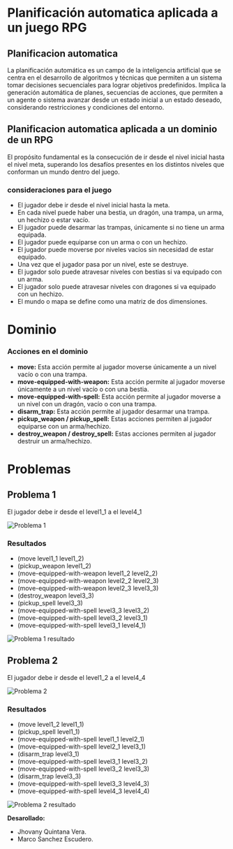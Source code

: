 # Planificación automatica aplicada a un juego RPG

## Planificacion automatica
La planificación automática es un campo de la inteligencia artificial que se centra en el desarrollo de algoritmos y técnicas que permiten a un sistema tomar decisiones secuenciales para lograr objetivos predefinidos. Implica la generación automática de planes, secuencias de acciones, que permiten a un agente o sistema avanzar desde un estado inicial a un estado deseado, considerando restricciones y condiciones del entorno. 

## Planificacion automatica aplicada a un dominio de un RPG
El propósito fundamental es la consecución de ir desde el nivel inicial hasta el nivel meta, superando los desafíos presentes en los distintos niveles que conforman un mundo dentro del juego.

### consideraciones para el juego
- El jugador debe ir desde el nivel inicial hasta la meta.
- En cada nivel puede haber una bestia, un dragón, una trampa, un arma, un hechizo o estar vacío.
- El jugador puede desarmar las trampas, únicamente si no tiene un arma equipada.
- El jugador puede equiparse con un arma o con un hechizo.
- El jugador puede moverse por niveles vacíos sin necesidad de estar equipado.
- Una vez que el jugador pasa por un nivel, este se destruye.
- El jugador solo puede atravesar niveles con bestias si va equipado con un arma.
- El jugador solo puede atravesar niveles con dragones si va equipado con un hechizo.
- El mundo o mapa se define como una matriz de dos dimensiones.


# Dominio
### Acciones en el dominio

- **move:** Esta acción permite al jugador moverse únicamente a un nivel vacío o con una trampa.
- **move-equipped-with-weapon:** Esta acción permite al jugador moverse únicamente a un nivel vacío o con una bestia.
- **move-equipped-with-spell:** Esta acción permite al jugador moverse a un nivel con un dragón, vacío o con una trampa.
- **disarm_trap:** Esta acción permite al jugador desarmar una trampa.
- **pickup_weapon / pickup_spell:** Estas acciones permiten al jugador equiparse con un arma/hechizo.
- **destroy_weapon / destroy_spell:** Estas acciones permiten al jugador destruir un arma/hechizo.


# Problemas

## Problema 1

El jugador debe ir desde el level1_1 a el level4_1

![Problema 1](images/pb1.png)

### Resultados

- (move level1_1 level1_2)
- (pickup_weapon level1_2)
- (move-equipped-with-weapon level1_2 level2_2)
- (move-equipped-with-weapon level2_2 level2_3)
- (move-equipped-with-weapon level2_3 level3_3)
- (destroy_weapon level3_3)
- (pickup_spell level3_3)
- (move-equipped-with-spell level3_3 level3_2)
- (move-equipped-with-spell level3_2 level3_1)
- (move-equipped-with-spell level3_1 level4_1)

![Problema 1 resultado](images/pb1_results.png)

## Problema 2

El jugador debe ir desde el level1_2 a el level4_4

![Problema 2](images/pb2.png)

### Resultados

- (move level1_2 level1_1)
- (pickup_spell level1_1)
- (move-equipped-with-spell level1_1 level2_1)
- (move-equipped-with-spell level2_1 level3_1)
- (disarm_trap level3_1)
- (move-equipped-with-spell level3_1 level3_2)
- (move-equipped-with-spell level3_2 level3_3)
- (disarm_trap level3_3)
- (move-equipped-with-spell level3_3 level4_3)
- (move-equipped-with-spell level4_3 level4_4)

![Problema 2 resultado](images/pb2_results.png)

**Desarollado:**
- Jhovany Quintana Vera.
- Marco Sanchez Escudero.
